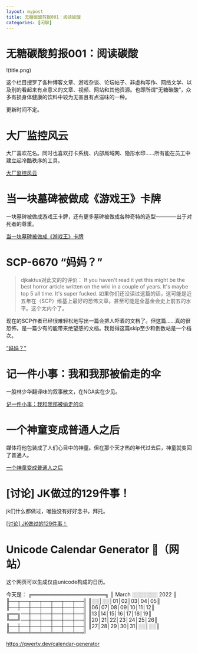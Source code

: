 ```yaml
---
layout: mypost
title: 无糖碳酸剪报001：阅读碳酸
categories: [闲聊]
---
```


# 无糖碳酸剪报001：阅读碳酸

!(title.png)

这个栏目搜罗了各种博客文章、游戏杂谈、论坛帖子、非虚构写作、网络文学、以及别的看起来有点意义的文章、视频、网站和其他资源。也即所谓“无糖碳酸”，众多有损身体健康的饮料中较为无害且有点滋味的一种。

更新时间不定。


# 大厂监控风云

大厂喜欢花名。同时也喜欢打卡系统、内部局域网、隐形水印……所有能在员工中建立起冷酷秩序的工具。

[大厂监控风云](https://mp.weixin.qq.com/s/dj84TSBSY2jLllOKJfyAqw)

# 当一块墓碑被做成《游戏王》卡牌

一块墓碑被做成游戏王卡牌，还有更多墓碑被做成各种奇特的造型————出于对死者的尊重。

[当一块墓碑被做成《游戏王》卡牌](https://www.yystv.cn/p/8774)

# SCP-6670  “妈妈？”

> djkaktus对此文的的评价：
> If you haven't read it yet this might be the best horror article written on the wiki in a couple of years. It's maybe top 5 all time. It's super fucked.
> 如果你们还没读过这篇的话，这可能是近五年在（SCP）维基上最好的恐怖文章。甚至可能是全基金会史上前五的水平。这个太内个了。

现在的SCP作者已经很难轻松地写出一篇会把人吓着的文档了。但这篇……真的很恐怖，是一篇少有的能带来绝望感的文档。我觉得这篇skip至少和倒数站是一个档次。

[“妈妈？”](http://scp-wiki-cn.wikidot.com/scp-6670)

# 记一件小事：我和我那被偷走的伞

一股林少华翻译味的叙事散文，在NGA实在少见。

[记一件小事：我和我那被偷走的伞](https://ngabbs.com/read.php?tid=30743729)

# 一个神童变成普通人之后

媒体将他包装成了人们心目中的神童。但在那个天才热的年代过去后，神童就变回了普通人。

[一个神童变成普通人之后](https://mp.weixin.qq.com/s/OymL4fl7FxNbwJE22ft-dg)

# \[讨论] JK做过的129件事！

jk们什么都做过，唯独没有好好念书，拜托。

[[讨论] JK做过的129件事！](https://ngabbs.com/read.php?tid=30650623)

# Unicode Calendar Generator 📅（网站）

这个网页可以生成仅由unicode构成的日历。

今天是：
╔════════════════════╗
║ March ░░░░░░░ 2022 ║
╟──┬──┬──┬──┬──┬──┬──╢
║░░│░░│01│02│03│04│05║
╟──┼──┼──┼──┼──┼──┼──╢
║06│07│08│09│10│11│12║
╔══╗──┼──┼──┼──┼──┼──╢
║13║14│15│16│17│18│19║
╚══╝──┼──┼──┼──┼──┼──╢
║20│21│22│23│24│25│26║
╟──┼──┼──┼──┼──┼──┼──╢
║27│28│29│30│31│░░│░░║
╚══╧══╧══╧══╧══╧══╧══╝

<https://qwerty.dev/calendar-generator>